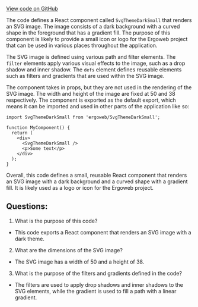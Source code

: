 [View code on GitHub](https://github.com/ergoplatform/ergoweb/components/icons/ThemeDarkSmall.js)

The code defines a React component called `SvgThemeDarkSmall` that renders an SVG image. The image consists of a dark background with a curved shape in the foreground that has a gradient fill. The purpose of this component is likely to provide a small icon or logo for the Ergoweb project that can be used in various places throughout the application.

The SVG image is defined using various path and filter elements. The `filter` elements apply various visual effects to the image, such as a drop shadow and inner shadow. The `defs` element defines reusable elements such as filters and gradients that are used within the SVG image.

The component takes in props, but they are not used in the rendering of the SVG image. The width and height of the image are fixed at 50 and 38 respectively. The component is exported as the default export, which means it can be imported and used in other parts of the application like so:

```
import SvgThemeDarkSmall from 'ergoweb/SvgThemeDarkSmall';

function MyComponent() {
  return (
    <div>
      <SvgThemeDarkSmall />
      <p>Some text</p>
    </div>
  );
}
```

Overall, this code defines a small, reusable React component that renders an SVG image with a dark background and a curved shape with a gradient fill. It is likely used as a logo or icon for the Ergoweb project.
## Questions: 
 1. What is the purpose of this code?
- This code exports a React component that renders an SVG image with a dark theme.

2. What are the dimensions of the SVG image?
- The SVG image has a width of 50 and a height of 38.

3. What is the purpose of the filters and gradients defined in the code?
- The filters are used to apply drop shadows and inner shadows to the SVG elements, while the gradient is used to fill a path with a linear gradient.